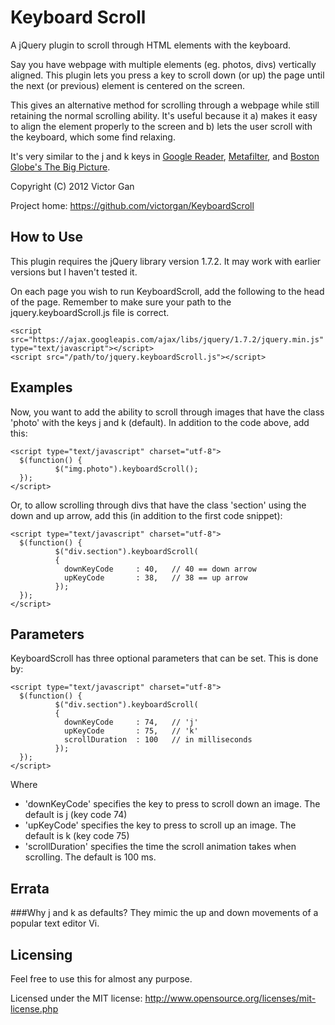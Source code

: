 Keyboard Scroll
===============
A jQuery plugin to scroll through HTML elements with the keyboard.

Say you have webpage with multiple elements (eg. photos, divs) vertically
aligned. This plugin lets you press a key to scroll down (or up) the page until
the next (or previous) element is centered on the screen. 

This gives an alternative method for scrolling through a webpage while still
retaining the normal scrolling ability. It's useful because it a) makes it easy
to align the element properly to the screen and b) lets the user scroll with the
keyboard, which some find relaxing.

It's very similar to the j and k keys in [Google
Reader](www.google.com/reader), [Metafilter](www.metafilter.com), and [Boston
Globe's The Big Picture](http://www.boston.com/bigpicture/).

Copyright (C) 2012 Victor Gan

Project home: https://github.com/victorgan/KeyboardScroll

How to Use
----------
This plugin requires the jQuery library version 1.7.2. It may work with earlier
versions but I haven't tested it. 

On each page you wish to run KeyboardScroll, add the following to the head of
the page. Remember to make sure your path to the jquery.keyboardScroll.js file
is correct.

    <script
    src="https://ajax.googleapis.com/ajax/libs/jquery/1.7.2/jquery.min.js"
    type="text/javascript"></script>
    <script src="/path/to/jquery.keyboardScroll.js"></script>

Examples
--------
Now, you want to add the ability to scroll through images that have the class
'photo' with the keys j and k (default). In addition to the code above, add
this:

    <script type="text/javascript" charset="utf-8">
      $(function() {
              $("img.photo").keyboardScroll();
      });
    </script>

Or, to allow scrolling through divs that have the class 'section' using the down
and up arrow, add this (in addition to the first code snippet):

    <script type="text/javascript" charset="utf-8">
      $(function() {
              $("div.section").keyboardScroll(
              {
                downKeyCode     : 40,   // 40 == down arrow
                upKeyCode       : 38,   // 38 == up arrow
              });
      });
    </script>

Parameters
----------
KeyboardScroll has three optional parameters that can be set. This is done by:

    <script type="text/javascript" charset="utf-8">
      $(function() {
              $("div.section").keyboardScroll(
              {
                downKeyCode     : 74,   // 'j'
                upKeyCode       : 75,   // 'k'
                scrollDuration  : 100   // in milliseconds
              });
      });
    </script>

Where
- 'downKeyCode' specifies the key to press to scroll down an image. The default
  is j (key code 74)
- 'upKeyCode' specifies the key to press to scroll up an image. The default is k
  (key code 75)
- 'scrollDuration' specifies the time the scroll animation takes when scrolling.
  The default is 100 ms.

Errata
------
###Why j and k as defaults?
They mimic the up and down movements of a popular text editor Vi.

Licensing
---------
Feel free to use this for almost any purpose.

Licensed under the MIT license: http://www.opensource.org/licenses/mit-license.php
